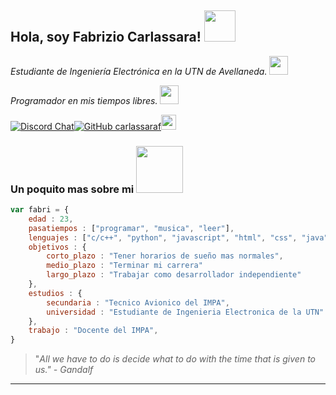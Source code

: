 <h2>Hola, soy Fabrizio Carlassara! <img src="https://static.wikia.nocookie.net/witcher/images/4/4b/Wolf_School_medallion.png/revision/latest/top-crop/width/300/height/300?cb=20151008164535" width="50"></h2>

*Estudiante de Ingeniería Electrónica en la UTN de Avellaneda.* <img src="https://media0.giphy.com/media/mEt0VjSByhp5HIZmu4/giphy.gif?cid=ecf05e47t8ocqzd7j6djza3v1okhxsuyp295uhfucehvq2om&rid=giphy.gif" width="30">

*Programador en mis tiempos libres.* <img src="https://media.giphy.com/media/WUlplcMpOCEmTGBtBW/giphy.gif" width="30">

[![Discord Chat](https://img.shields.io/discord/789588051303202916.svg)](https://discord.gg/)[![GitHub carlassaraf](https://img.shields.io/github/followers/carlassaraf?label=Follow&style=social)](https://github/com/carlassaraf)[<img src="https://cdn.iconscout.com/icon/free/png-256/instagram-233-896451.png" height="24">](https://instagram.com/carlassaraf)

### Un poquito mas sobre mi <img src="https://media1.giphy.com/media/lr7oEPc5Y5kBbM7Q8G/giphy.gif?cid=ecf05e47n7digxerornf0i6s2ouos5t4yu9ffhi87tor8g9g&rid=giphy.gif" width="75">

```javascript
var fabri = {
    edad : 23,
    pasatiempos : ["programar", "musica", "leer"],
    lenguajes : ["c/c++", "python", "javascript", "html", "css", "java"],
    objetivos : {
        corto_plazo : "Tener horarios de sueño mas normales",
        medio_plazo : "Terminar mi carrera"
        largo_plazo : "Trabajar como desarrollador independiente"
    },
    estudios : {
    	secundaria : "Tecnico Avionico del IMPA",
    	universidad : "Estudiante de Ingenieria Electronica de la UTN"
	},
	trabajo : "Docente del IMPA",
}
```
> "*All we have to do is decide what to do with the time that is given to us." - Gandalf* 

---